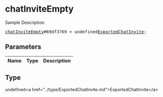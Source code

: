 # chatInviteEmpty

Sample Description

<pre>
<a href="../constructor/chatInviteEmpty.md">chatInviteEmpty</a>#69df3769 = undefined<a href="../type/ExportedChatInvite.md">ExportedChatInvite</a>;
</pre>

## Parameters

| Name | Type | Description |
|------|:----:|-------------|

## Type

undefined&lt;a href=&#34;../type/ExportedChatInvite.md&#34;&gt;ExportedChatInvite&lt;/a&gt;
